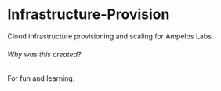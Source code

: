 # Infrastructure-Provision
Cloud infrastructure provisioning and scaling for Ampelos Labs.

###### Why was this created?

For fun and learning.
